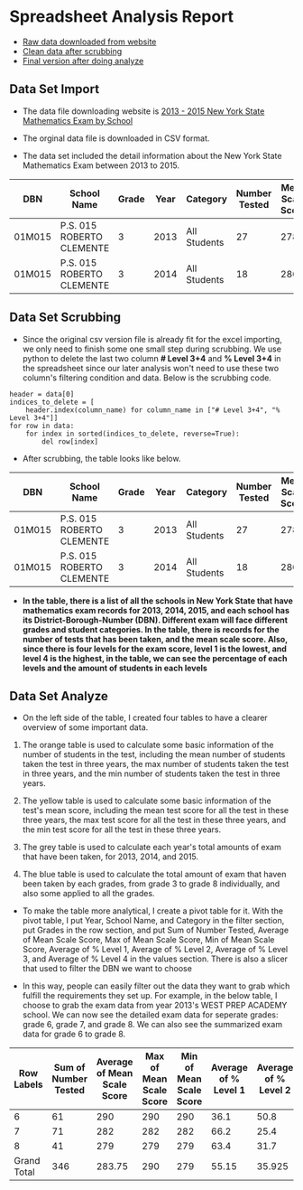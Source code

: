 # Spreadsheet Analysis Report

+ [Raw data downloaded from website](data/exam_score.csv)
+ [Clean data after scrubbing](data/clean_data.csv)
+ [Final version after doing analyze](data/final_version_data.xlsx)

## Data Set Import
+ The data file downloading website is [2013 - 2015 New York State Mathematics Exam by School](https://data.cityofnewyork.us/Education/2013-2015-New-York-State-Mathematics-Exam-by-Schoo/gcvr-n8qw/about_data)

+ The orginal data file is downloaded in CSV format.
+ The data set included the detail information about the New York State Mathematics Exam between 2013 to 2015. 

|DBN|School Name|Grade|Year|Category|Number Tested|Mean Scale Score|# Level 1|% Level 1|# Level 2|% Level 2|# Level 3|% Level 3|# Level 4|% Level 4|# Level 3+4|% Level 3+4|
|---|---|---|---|---|---|---|---|---|---|---|---|---|---|---|---|---|
|01M015|P.S. 015 ROBERTO CLEMENTE|3|2013|All Students|27|278|16|59.3|11|40.7|0|0|0|0|0|0|
|01M015|P.S. 015 ROBERTO CLEMENTE|3|2014|All Students|18|286|6|33.3|9|50|2|11.1|1|5.6|3|16.7|

## Data Set Scrubbing

+ Since the original csv version file is already fit for the excel importing, we only need to finish some one small step during scrubbing. We use python to delete the last two column **# Level 3+4** and **% Level 3+4** in the spreadsheet since our later analysis won't need to use these two column's filtering condition and data. Below is the scrubbing code. 

```
header = data[0]
indices_to_delete = [
    header.index(column_name) for column_name in ["# Level 3+4", "% Level 3+4"]]
for row in data:
    for index in sorted(indices_to_delete, reverse=True):
        del row[index]
```

+ After scrubbing, the table looks like below.

|DBN|School Name|Grade|Year|Category|Number Tested|Mean Scale Score|# Level 1|% Level 1|# Level 2|% Level 2|# Level 3|% Level 3|# Level 4|% Level 4|
|---|---|---|---|---|---|---|---|---|---|---|---|---|---|---|
|01M015|P.S. 015 ROBERTO CLEMENTE|3|2013|All Students|27|278|16|59.3|11|40.7|0|0|0|0|
|01M015|P.S. 015 ROBERTO CLEMENTE|3|2014|All Students|18|286|6|33.3|9|50|2|11.1|1|5.6|

+ **In the table, there is a list of all the schools in New York State that have mathematics exam records for 2013, 2014, 2015, and each school has its District-Borough-Number (DBN). Different exam will face different grades and student categories. In the table, there is records for the number of tests that has been taken, and the mean scale score. Also, since there is four levels for the exam score, level 1 is the lowest, and level 4 is the highest, in the table, we can see the percentage of each levels and the amount of students in each levels**

## Data Set Analyze

+ On the left side of the table, I created four tables to have a clearer overview of some important data. 

1. The orange table is used to calculate some basic information of the number of students in the test, including the mean number of students taken the test in three years, the max number of students taken the test in three years, and the min number of students taken the test in three years.

2. The yellow table is used to calculate some basic information of the test's mean score, including the mean test score for all the test in these three years, the max test score for all the test in these three years, and the min test score for all the test in these three years.

3. The grey table is used to calculate each year's total amounts of exam that have been taken, for 2013, 2014, and 2015.

4. The blue table is used to calculate the total amount of exam that haven been taken by each grades, from grade 3 to grade 8 individually, and also some applied to all the grades.

+ To make the table more analytical, I create a pivot table for it. With the pivot table, I put Year, School Name, and Category in the filter section, put Grades in the row section, and put Sum of Number Tested, Average of Mean Scale Score, Max of Mean Scale Score, Min of Mean Scale Score, Average of % Level 1, Average of % Level 2, Average of % Level 3, and Average of % Level 4 in the values section. There is also a slicer that used to filter the DBN we want to choose 

+ In this way, people can easily filter out the data they want to grab which fulfill the requirements they set up. For example, in the below table, I choose to grab the exam data from year 2013's WEST PREP ACADEMY school. We can now see the detailed exam data for seperate grades: grade 6, grade 7, and grade 8. We can also see the summarized exam data for grade 6 to grade 8.
   

|Row Labels|	Sum of Number Tested|	Average of Mean Scale Score|Max of Mean Scale Score|Min of Mean Scale Score|	Average of % Level 1|	Average of % Level 2|	Average of % Level 3|	Average of % Level 4|
|---|---|---|----|---|---|---|---|---|
|6|61|	290|	290|	290|	36.1|	50.8|	6.6|	6.6|
|7|	71|	282|	282|	282|	66.2|	25.4|	8.5|	0|
|8|	41|	279|	279|	279|	63.4|	31.7|	4.9	|0|
|Grand Total|	346|	283.75|	290|	279|	55.15|	35.925|	6.725|	2.225|

